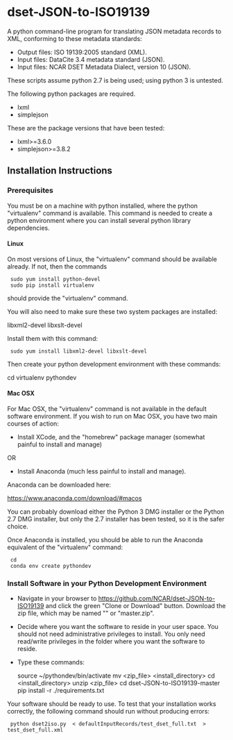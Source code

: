 # dset-JSON-to-ISO19139

A python command-line program for translating JSON metadata records to XML, conforming to these metadata standards:

* Output files: ISO 19139:2005 standard  (XML).
* Input files: DataCite 3.4 metadata standard (JSON).
* Input files: NCAR DSET Metadata Dialect, version 10 (JSON). 

These scripts assume python 2.7 is being used; using python 3 is untested.

The following python packages are required.

* lxml 
* simplejson

These are the package versions that have been tested: 

* lxml>=3.6.0
* simplejson>=3.8.2

## Installation Instructions

### Prerequisites 

You must be on a machine with python installed, where the python "virtualenv" command is available.  This command is needed to create a python environment where you can install several python library dependencies.

#### Linux
On most versions of Linux, the "virtualenv" command should be available already.  If not, then the commands

     sudo yum install python-devel
     sudo pip install virtualenv 

should provide the "virtualenv" command.

You will also need to make sure these two system packages are installed: 

libxml2-devel
libxslt-devel

Install them with this command: 

     sudo yum install libxml2-devel libxslt-devel

Then create your python development environment with these commands: 

cd
virtualenv pythondev

#### Mac OSX
For Mac OSX, the "virtualenv" command is not available in the default software environment.   If you wish to run on Mac OSX, you have two main courses of action: 

*  Install XCode, and the "homebrew" package manager (somewhat painful to install and manage) 

OR

*  Install Anaconda (much less painful to install and manage).  

Anaconda can be downloaded here:   

https://www.anaconda.com/download/#macos

You can probably download either the Python 3 DMG installer or the Python 2.7 DMG installer, but only the 2.7 installer has been tested, so it is the safer choice. 

Once Anaconda is installed, you should be able to run the Anaconda equivalent of the "virtualenv" command: 

     cd
     conda env create pythondev
     

### Install Software in your Python Development Environment

* Navigate in your browser to https://github.com/NCAR/dset-JSON-to-ISO19139 and click the green "Clone or Download" button.   Download the zip file, which may be named "" or "master.zip".

* Decide where you want the software to reside in your user space.  You should not need administrative privileges to install.   You only need read/write privileges in the folder where you want the software to reside.

* Type these commands:

     source ~/pythondev/bin/activate
     mv <zip_file> <install_directory>
     cd <install_directory>
     unzip <zip_file>
     cd dset-JSON-to-ISO19139-master
     pip install -r ./requirements.txt
      
Your software should be ready to use.   To test that your installation works correctly, the following command should run without producing errors: 

     python dset2iso.py  < defaultInputRecords/test_dset_full.txt  > test_dset_full.xml

